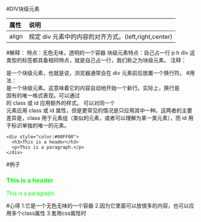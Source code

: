 #DIV块级元素

|属性|说明|
|:-  |:-  |
|align|规定 div 元素中的内容的对齐方式。(left,right,center)|

#解释：
       特点：无色无味，透明的一个容器
       块级元素特点：自己占一行
    p h div 这类型的标签都具备相同特点，就是自己占一行，我们称之为块级元素。
        注释：<div> 是一个块级元素，也就是说，浏览器通常会在 div 元素前后放置一个换行符。
#用法：
    <div> 是一个块级元素。这意味着它的内容自动地开始一个新行。实际上，换行是 <div> 固有的唯一格式表现。可以通过 <div> 的 class 或 id 应用额外的样式。
      可以对同一个 <div> 元素应用 class 或 id 属性，但是更常见的情况是只应用其中一种。这两者的主要差异是，class 用于元素组（类似的元素，或者可以理解为某一类元素），而 id 用于标识单独的唯一的元素。
```
<div style="color:#00FF00">
  <h3>This is a header</h3>
  <p>This is a paragraph.</p>
</div>
```

#例子
<div style="color:#00FF00">
  <h3>This is a header</h3>
  <p>This is a paragraph.</p>
</div>
#心得
1.它是一个无色无味的一个容器
2.因为它里面可以放很多的内容，也可以应用多个class属性
3.套用css属性时